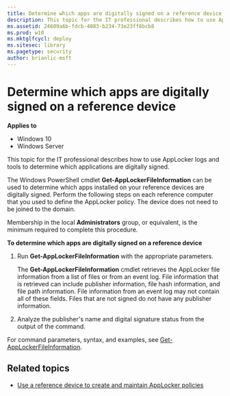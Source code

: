 ```yaml
---
title: Determine which apps are digitally signed on a reference device (Windows 10)
description: This topic for the IT professional describes how to use AppLocker logs and tools to determine which applications are digitally signed.
ms.assetid: 24609a6b-fdcb-4083-b234-73e23ff8bcb8
ms.prod: w10
ms.mktglfcycl: deploy
ms.sitesec: library
ms.pagetype: security
author: brianlic-msft
---
```


# Determine which apps are digitally signed on a reference device

**Applies to**
 -   Windows 10 
 -   Windows Server

This topic for the IT professional describes how to use AppLocker logs and tools to determine which applications are digitally signed.

The Windows PowerShell cmdlet **Get-AppLockerFileInformation** can be used to determine which apps installed on your reference devices are digitally signed. Perform the following steps on each reference computer that you used to define the AppLocker policy. The device does not need to be joined to the domain.

Membership in the local **Administrators** group, or equivalent, is the minimum required to complete this procedure.

**To determine which apps are digitally signed on a reference device**
1.  Run **Get-AppLockerFileInformation** with the appropriate parameters.

    The **Get-AppLockerFileInformation** cmdlet retrieves the AppLocker file information from a list of files or from an event log. File information that is retrieved can include publisher information, file hash information, and file path information. File information from an event log may not contain all of these fields. Files that are not signed do not have any publisher information.

2.  Analyze the publisher's name and digital signature status from the output of the command.

For command parameters, syntax, and examples, see [Get-AppLockerFileInformation](http://technet.microsoft.com/library/ee460961.aspx).

## Related topics

- [Use a reference device to create and maintain AppLocker policies](use-a-reference-computer-to-create-and-maintain-applocker-policies.md)
 
 
